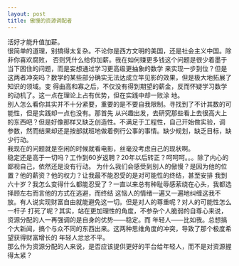 ```yaml
---
layout: post
title: 傲慢的资源调配者
---
```

活好才能升值加薪。  
很简单的道理，别搞得太复杂。不论你是西方文明的美国，还是社会主义中国。除非你喜欢腐败，
否则凭什么给你加薪。我在如何赚更多钱这个问题是很少着墨于当下困住的问题，而是妄想通过学习更高级更抽象的数学
来实现一步到位？但是这两者冲突吗？数学的某些部分确实无法达成立竿见影的效果，但是极大地拓展了知识的领域。变
得曲高和寡之后，不仅没有得到期望的薪金，反而怀疑学习数学的动机了。这一点在理论上占有优势，但在实践中却一败涂
地。  
别人怎么看你其实并不十分紧要，重要的是不要自我限制。寻找到了不计其数的可能性，但是实践却一点也没有。那首先
从兴趣出发，去研究那些看上去很高大上的东西吧？但是好像那样又缺乏创造性。不满足于工程性，自己开始做实验，调
参数，然而结果却还是按部就班地做着例行公事的事情。缺少规划，缺乏目标，缺少行动。  
我现在的问题就是空闲的时候就看电影，丝毫没考虑自己的现状啊。  
稳定还是高于一切吗？工作到60岁返聘？20年以后转正？呵呵呵。。。除了内心的鄙视自己，依然还是没有行动。
为什么我们会感受到别人的傲慢？是因为他的位置？他的薪资？他的权力？让我最不能忍受的是对可能性的终结，甚至安排
我到六十岁？我怎么变得什么都能忍受了？一直以来总有种耻辱感萦绕在心头，我都选择顾左右而言他的方式在逃避，而终结
这恼人的情绪一遍又一遍地纠缠这我不放。有人说实现财富自由就能避免这一切。但是对人的尊重呢？对人的可能性怎么一杆子
打死了呢？其实，站在更加理性的角度，不参杂个人脆弱的自尊心来说，资源分配的人一再强调的是自身的优势——稳定。而
年轻人——比如我。总想搞个大新闻，搞个与众不同的东西出来。这两种思维角度的冲突，导致了那个极度希望获得财富增长的
年轻人忿忿不平。  
那么作为资源分配的人来说，是否应该提供更好的平台给年轻人，而不是对资源握得太紧？
